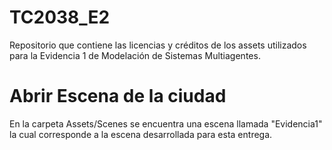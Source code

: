 # TC2038_E2

Repositorio que contiene las licencias y créditos de los assets utilizados para la Evidencia 1 de Modelación de Sistemas Multiagentes.

# Abrir Escena de la ciudad

En la carpeta Assets/Scenes se encuentra una escena llamada "Evidencia1" la cual corresponde a la escena desarrollada para esta entrega.
